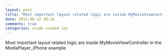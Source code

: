 ```yaml
---
layout: post
title: "Most important layout related logic are inside MyMovieViewController in the MediaPlayer_iPhone example"
date: 2012-06-12 18:24
comments: true
categories: xcode xcode4 ios
---
```


Most important layout related logic are inside MyMovieViewController in the MediaPlayer_iPhone example


